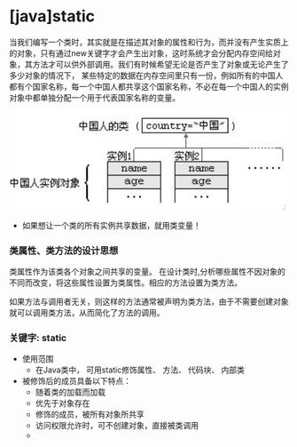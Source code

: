 # [java]static

当我们编写一个类时，其实就是在描述其对象的属性和行为，而并没有产生实质上的对象，只有通过new关键字才会产生出对象，这时系统才会分配内存空间给对象，其方法才可以供外部调用。我们有时候希望无论是否产生了对象或无论产生了多少对象的情况下， 某些特定的数据在内存空间里只有一份，例如所有的中国人都有个国家名称，每一个中国人都共享这个国家名称，不必在每一个中国人的实例对象中都单独分配一个用于代表国家名称的变量。  

![image-20210503201736671](img/image-20210503201736671.png)

- 如果想让一个类的所有实例共享数据，就用类变量！  

### 类属性、类方法的设计思想  

类属性作为该类各个对象之间共享的变量。 在设计类时,分析哪些属性不因对象的不同而改变，将这些属性设置为类属性。相应的方法设置为类方法。  

如果方法与调用者无关，则这样的方法通常被声明为类方法，由于不需要创建对象就可以调用类方法，从而简化了方法的调用。  



### 关键字: static

- 使用范围
  - 在Java类中， 可用static修饰属性、 方法、 代码块、 内部类  
- 被修饰后的成员具备以下特点：  
  - 随着类的加载而加载  
  - 优先于对象存在  
  - 修饰的成员，被所有对象所共享  
  - 访问权限允许时，可不创建对象，直接被类调用
  - 